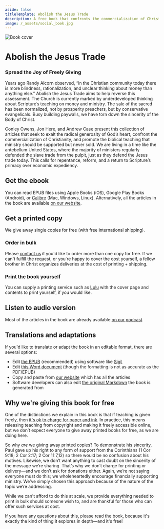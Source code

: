 ```yaml
---
aside: false
titleTemplate: Abolish the Jesus Trade
description: A free book that confronts the commercialization of Christianity, and promotes the biblical teaching that ministry should be supported but never sold.
image: /_assets/social_book.jpg
---
```



<script lang='ts' setup>
import BookForm from './_comp/BookForm.vue'
</script>

<style lang='sass' scoped>

img
    margin-bottom: 48px

@media (min-width: 900px)
    img
        float: left
        max-width: 400px
        margin-right: 48px
</style>


![Book cover](/book/preview.jpg)

# Abolish the Jesus Trade

### Spread the Joy of Freely Giving

Years ago Randy Alcorn observed, “In the Christian community today there is more blindness, rationalization, and unclear thinking about money than anything else.” Abolish the Jesus Trade aims to help reverse this assessment. The Church is currently marked by underdeveloped thinking about Scripture’s teaching on money and ministry. The sale of the sacred has been normalized, not by prosperity preachers, but by conservative evangelicals. Busy building paywalls, we have torn down the sincerity of the Body of Christ.

Conley Owens, Jon Here, and Andrew Case present this collection of articles that seek to exalt the radical generosity of God’s heart, confront the commercialization of Christianity, and promote the biblical teaching that ministry should be supported but never sold. We are living in a time like the antebellum United States, where the majority of ministers regularly defended the slave trade from the pulpit, just as they defend the Jesus trade today. This calls for repentance, reform, and a return to Scripture’s primacy over economic expediency.


## Get the ebook

<VPButton text="Download EPUB" href="/book/Abolish-the-Jesus-Trade.epub" target='_blank'></VPButton>

You can read EPUB files using Apple Books (iOS), Google Play Books (Android), or [Calibre](https://calibre-ebook.com/download) (Mac, Windows, Linux). Alternatively, all the articles in the book are available [on our website](/learn).


## Get a printed copy
We give away single copies for free (with free international shipping).

<BookForm></BookForm>

### Order in bulk
Please [contact us](mailto:info@sellingjesus.org) if you'd like to order more than one copy for free. If we can't fulfill the request, or you're happy to cover the cost yourself, a fellow brother in Christ organizes deliveries at the cost of printing + shipping.

### Print the book yourself
You can supply a printing service such as [Lulu](https://www.lulu.com/) with the cover page and contents to print yourself, if you would like.

<VPButton text="Download PDF" href="/book/Abolish-the-Jesus-Trade.pdf" target='_blank'></VPButton>
<VPButton text="Download cover PDF" href="/book/Abolish-the-Jesus-Trade-cover.pdf" target='_blank'></VPButton>

## Listen to audio version
Most of the articles in the book are already available [on our podcast](/podcast).


## Translations and adaptations

If you'd like to translate or adapt the book in an editable format, there are several options:

 * Edit [the EPUB](/book/Abolish-the-Jesus-Trade.epub) (recommended) using software like [Sigil](https://sigil-ebook.com/sigil/)
 * Edit [this Word document](/book/Abolish-the-Jesus-Trade.docx) (though the formatting is not as accurate as the PDF/EPUB)
 * Copy and paste from [our website](/learn) which has all the articles
 * Software developers can also edit [the original Markdown](https://github.com/shadow-light/sellingjesus.org/tree/main/src/articles) the book is generated from


## Why we're giving this book for free
One of the distinctions we explain in this book is that if teaching is given freely, then [it's ok to charge for paper and ink](/articles/covering-costs). In practice, this means releasing teaching from copyright and making it freely accessible online, but we don’t expect everyone to give away printed books for free, as we are doing here.

So why _are_ we giving away printed copies? To demonstrate his sincerity, Paul gave up his right to any form of support from the Corinthians (1 Cor 9:18; 2 Cor 2:17; 2 Cor 11:7,12) so there would be no confusion about his motives. Likewise, we don’t want anything to cast doubt on the sincerity of the message we’re sharing. That’s why we don’t charge for printing or delivery—and we don’t ask for donations either. Again, we’re not saying everyone must do this; we wholeheartedly encourage financially supporting ministry. We’ve simply chosen this approach because of the nature of the topic we’re addressing.

While we can't afford to do this at scale, we provide everything needed to print in bulk should someone wish to, and are thankful for those who can offer such services at cost.

If you have any questions about this, please read the book, because it's exactly the kind of thing it explores in depth—and it's free!
